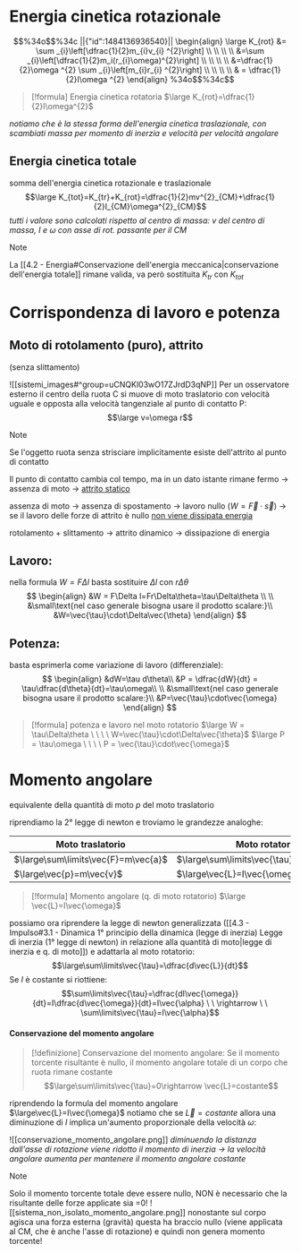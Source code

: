 # Energia cinetica rotazionale

```math
%34o$$%34c
||{"id":1484136936540}||
\begin{align}
\large K_{rot} &= \sum _{i}\left[\dfrac{1}{2}m_{i}v_{i} ^{2}\right]  \\
 \\
 \\
 \\
 &=\sum _{i}\left[\dfrac{1}{2}m_i(r_{i}\omega)^{2}\right] \\
 \\
 \\
 \\
 &=\dfrac{1}{2}\omega ^{2} \sum _{i}\left[m_{i}r_{i} ^{2}\right] \\
 \\
 \\
 \\
 & = \dfrac{1}{2}I\omega ^{2}
\end{align}
%34o$$%34c
```

> [!formula] Energia cinetica rotatoria
> $\large K_{rot}=\dfrac{1}{2}I\omega^{2}$

*notiamo che è la stessa forma dell'energia cinetica traslazionale, con scambiati massa per momento di inerzia e velocità per velocità angolare*

## Energia cinetica totale
somma dell'energia cinetica rotazionale e traslazionale
$$\large K_{tot}=K_{tr}+K_{rot}=\dfrac{1}{2}mv^{2}_{CM}+\dfrac{1}{2}I_{CM}\omega^{2}_{CM}$$
*tutti i valore sono calcolati rispetto al centro di massa: v del centro di massa, $I$ e $\omega$ con asse di rot. passante per il CM*

> [!note] 
> La [[4.2 - Energia#Conservazione dell'energia meccanica|conservazione dell'energia totale]] rimane valida, va però sostituita $K_{tr}$ con $K_{tot}$

# Corrispondenza di lavoro e potenza
## Moto di rotolamento (puro), attrito
(senza slittamento)

![[sistemi_images#^group=uCNQKl03wO17ZJrdD3qNP]]
Per un osservatore esterno il centro della ruota C si muove di moto traslatorio con velocità uguale e opposta alla velocità tangenziale al punto di contatto P:
$$\large v=\omega r$$

> [!note] 
> Se l'oggetto ruota senza strisciare implicitamente esiste dell'attrito al punto di contatto

Il punto di contatto cambia col tempo, ma in un dato istante rimane fermo $\rightarrow$ assenza di moto $\rightarrow$ <u>attrito statico</u>

assenza di moto $\rightarrow$ assenza di spostamento $\rightarrow$ lavoro nullo ($W = \vec{F}\cdot\vec{s}$) $\rightarrow$ se il lavoro delle forze di attrito è nullo <u>non viene dissipata energia</u>

rotolamento + slittamento $\rightarrow$ attrito dinamico $\rightarrow$ dissipazione di energia
## Lavoro:
nella formula $W = F\Delta l$ basta sostituire $\Delta l$ con $r\Delta\theta$
$$
\begin{align}
&W = F\Delta l=Fr\Delta\theta=\tau\Delta\theta \\
\\
&\small\text{nel caso generale bisogna usare il prodotto scalare:}\\
&W=\vec{\tau}\cdot\Delta\vec{\theta}
\end{align}
$$

## Potenza:
basta esprimerla come variazione di lavoro (differenziale):
$$
\begin{align}
&dW=\tau d\theta\\
&P = \dfrac{dW}{dt} = \tau\dfrac{d\theta}{dt}=\tau\omega\\
\\
&\small\text{nel caso generale bisogna usare il prodotto scalare:}\\
&P=\vec{\tau}\cdot\vec{\omega}
\end{align}
$$

> [!formula] potenza e lavoro nel moto rotatorio
> $\large W = \tau\Delta\theta \ \ \ \ W=\vec{\tau}\cdot\Delta\vec{\theta}$
> $\large P = \tau\omega \ \ \ \ P = \vec{\tau}\cdot\vec{\omega}$

# Momento angolare
equivalente della quantità di moto $p$ del moto traslatorio

riprendiamo la 2° legge di newton e troviamo le grandezze analoghe:

| **Moto traslatorio**                | **Moto rotatorio**                          |
| ----------------------------------- | ------------------------------------------- |
| $\large\sum\limits\vec{F}=m\vec{a}$ | $\large\sum\limits\vec{\tau}=I\vec{\alpha}$ |
| $\large\vec{p}=m\vec{v}$            | $\large\vec{L}=I\vec{\omega}$  |                                         |

> [!formula] Momento angolare (q. di moto rotatorio)
> $\large \vec{L}=I\vec{\omega}$

possiamo ora riprendere la legge di newton generalizzata ([[4.3 - Impulso#3.1 - Dinamica 1° principio della dinamica (legge di inerzia) Legge di inerzia (1° legge di newton) in relazione alla quantità di moto|legge di inerzia e q. di moto]]) e adattarla al moto rotatorio:
$$\large\sum\limits\vec{\tau}=\dfrac{d\vec{L}}{dt}$$
Se $I$ è costante si riottiene:
$$\sum\limits\vec{\tau}=\dfrac{dI\vec{\omega}}{dt}=I\dfrac{d\vec{\omega}}{dt}=I\vec{\alpha} \ \ \rightarrow \ \ \sum\limits\vec{\tau}=I\vec{\alpha}$$

#### Conservazione del momento angolare

> [!definizione]  Conservazione del momento angolare:
>Se il momento torcente risultante è nullo, il momento angolare totale di un corpo che ruota rimane costante
>$$\large\sum\limits\vec{\tau}=0\rightarrow \vec{L}=costante$$

riprendendo la formula del momento angolare $\large\vec{L}=I\vec{\omega}$ notiamo che se $\vec{L}=costante$ allora una diminuzione di $I$ implica un'aumento proporzionale della velocità $\omega$:

![[conservazione_momento_angolare.png]]
*diminuendo la distanza dall'asse di rotazione viene ridotto il momento di inerzia $\rightarrow$ la velocità angolare aumenta per mantenere il momento angolare costante*

> [!note] 
> Solo il momento torcente totale deve essere nullo, NON è necessario che la risultante delle forze applicate sia =0!
> ![[sistema_non_isolato_momento_angolare.png]]
> nonostante sul corpo agisca una forza esterna (gravità) questa ha braccio nullo (viene applicata al CM, che è anche l'asse di rotazione) e quindi non genera momento torcente!

